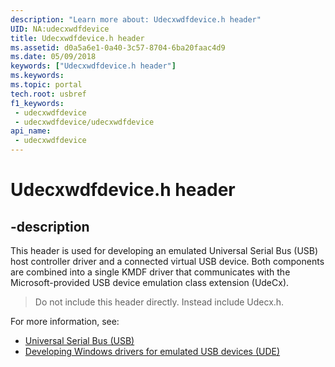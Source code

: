 ```yaml
---
description: "Learn more about: Udecxwdfdevice.h header"
UID: NA:udecxwdfdevice
title: Udecxwdfdevice.h header
ms.assetid: d0a5a6e1-0a40-3c57-8704-6ba20faac4d9
ms.date: 05/09/2018
keywords: ["Udecxwdfdevice.h header"]
ms.keywords: 
ms.topic: portal
tech.root: usbref
f1_keywords:
 - udecxwdfdevice
 - udecxwdfdevice/udecxwdfdevice
api_name:
 - udecxwdfdevice
---
```


# Udecxwdfdevice.h header


## -description

This header is used for developing an emulated Universal Serial Bus (USB) host controller driver and a connected virtual USB device. Both components are combined into a single KMDF driver that communicates with the Microsoft-provided USB device emulation class extension (UdeCx).

> Do not include this header directly. Instead include Udecx.h.

For more information, see:

- [Universal Serial Bus (USB)](../_usbref/index.md)
- [Developing Windows drivers for emulated USB devices (UDE)](/windows-hardware/drivers/usbcon/developing-windows-drivers-for-emulated-usb-host-controllers-and-devices)


